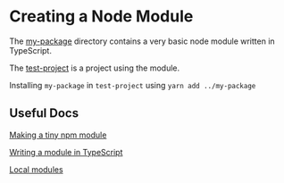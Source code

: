 # Creating a Node Module

The [my-package](./my-package) directory contains a very basic node module written in TypeScript.

The [test-project](./test-project) is a project using the module.

Installing `my-package` in `test-project` using `yarn add ../my-package`

## Useful Docs

[Making a tiny npm module](https://medium.freecodecamp.org/how-to-make-a-beautiful-tiny-npm-package-and-publish-it-2881d4307f78)

[Writing a module in TypeScript](https://www.twilio.com/blog/2017/06/writing-a-node-module-in-typescript.html)

[Local modules](https://medium.com/@arnaudrinquin/build-modular-application-with-npm-local-modules-dfc5ff047bcc)
